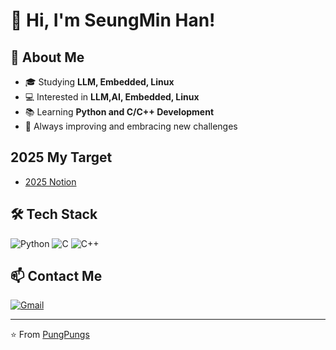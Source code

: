 # 👋 Hi, I'm SeungMin Han!

## 🚀 About Me
- 🎓 Studying **LLM, Embedded, Linux**
- 💻 Interested in **LLM,AI, Embedded, Linux**
- 📚 Learning **Python and C/C++ Development**
- 🌱 Always improving and embracing new challenges

## 2025 My Target
- [2025 Notion](https://www.notion.so/2025-17001ff6d1178000a67fe2a3db2b3902?pvs=4)

## 🛠️ Tech Stack
![Python](https://img.shields.io/badge/Python-3776AB?style=for-the-badge&logo=python&logoColor=white)
![C](https://img.shields.io/badge/C-4700AB?style=for-the-badge&logo=C&logoColor=white)
![C++](https://img.shields.io/badge/C++-5765AB?style=for-the-badge&logo=C++&logoColor=white)

## 📫 Contact Me
[![Gmail](https://img.shields.io/badge/Gmail-D14836?style=for-the-badge&logo=gmail&logoColor=white)](mailto:hanbv@baver.com)

---
⭐️ From [PungPungs](https://github.com/PungPungs)
